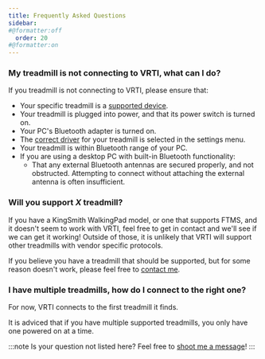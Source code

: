 ```yaml
---
title: Frequently Asked Questions
sidebar:
#@formatter:off
  order: 20
#@formatter:on
---
```


### My treadmill is not connecting to VRTI, what can I do?

If you treadmill is not connecting to VRTI, please ensure that:

- Your specific treadmill is a [supported device](/vrti/help/supported-devices).
- Your treadmill is plugged into power, and that its power switch is turned on.
- Your PC's Bluetooth adapter is turned on.
- The [correct driver](/vrti/getting-started/connecting-your-treadmill) for your treadmill is selected in the settings
  menu.
- Your treadmill is within Bluetooth range of your PC.
- If you are using a desktop PC with built-in Bluetooth functionality:
    - That any external Bluetooth antennas are secured properly, and not obstructed. Attempting to connect without
      attaching the external antenna is often insufficient.

### Will you support _X_ treadmill?

If you have a KingSmith WalkingPad model, or one that supports FTMS, and it doesn't seem to work with VRTI, feel free to
get in contact and we'll see if we can get it working! 
Outside of those, it is unlikely that VRTI will support other treadmills with vendor specific protocols.

If you believe you have a treadmill that should be supported, but for some reason doesn't work, please feel free
to [contact me](/vrti/help/support).

### I have multiple treadmills, how do I connect to the right one?

For now, VRTI connects to the first treadmill it finds.

It is adviced that if you have multiple supported treadmills, you only have one powered on at a time.

:::note
Is your question not listed here? Feel free to [shoot me a message](/vrti/help/support)!
:::
